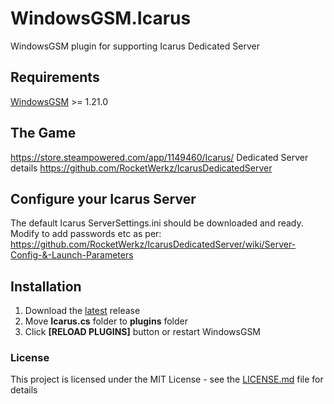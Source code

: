 # WindowsGSM.Icarus
WindowsGSM plugin for supporting Icarus Dedicated Server

## Requirements
[WindowsGSM](https://github.com/WindowsGSM/WindowsGSM) >= 1.21.0

## The Game
https://store.steampowered.com/app/1149460/Icarus/
Dedicated Server details https://github.com/RocketWerkz/IcarusDedicatedServer

## Configure your Icarus Server
The default Icarus ServerSettings.ini should be downloaded and ready.
Modify to add passwords etc as per: https://github.com/RocketWerkz/IcarusDedicatedServer/wiki/Server-Config-&-Launch-Parameters

## Installation
1. Download the [latest](https://github.com/BizakDaTroll/WindowsGSM.Icarus/releases/latest) release
1. Move **Icarus.cs** folder to **plugins** folder
1. Click **[RELOAD PLUGINS]** button or restart WindowsGSM

### License
This project is licensed under the MIT License - see the [LICENSE.md](https://github.com/BizakDaTroll/WindowsGSM.Icarus/blob/main/LICENSE) file for details